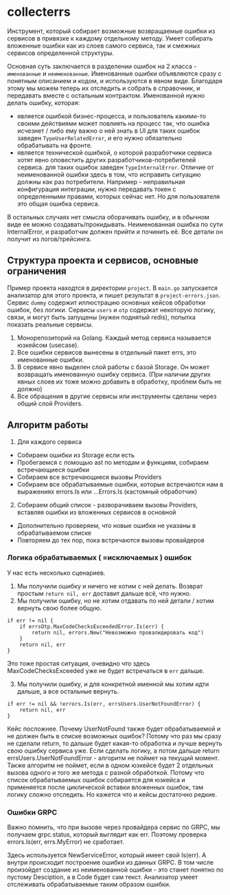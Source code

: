 # collecterrs

Инструмент, который собирает возможные возвращаемые ошибки из сервисов в привязке к каждому отдельному методу.
Умеет собирать вложенные ошибки как из слоев самого сервиса, так и смежных сервисов определенной структуры.

Основная суть заключается в разделении ошибок на 2 класса - `именованные` и `неименованные`.
Именованные ошибки объявляются сразу с понятным описанием и кодом, и используются в явном виде. 
Благодаря этому мы можем теперь их отследить и собрать в справочник, и передавать вместе с остальным контрактом.
Именованной нужно делать ошибку, которая:
- является ошибкой бизнес-процесса, и пользователь какими-то своими действиями может повлиять на процесс так, что ошибка исчезнет / либо ему важно о ней знать в UI
для таких ошибок заведен `TypeUserRelatedError`, и его нужно обязательно обрабатывать на фронте.
- является технической ошибкой, о которой разработчики сервиса хотят явно оповестить других разработчиков-потребителей сервиса.
для таких ошибок заведен `TypeInternalError`. Отличие от неименованной ошибки здесь в том, что исправить ситуацию должны как раз потребители. 
Например - неправильная конфигурация интеграции, нужно передавать токен с определенными правами, которых сейчас нет.
Но для пользователя это общая ошибка сервиса.

В остальных случаях нет смысла оборачивать ошибку, и в обычном виде ее можно создавать/прокидывать. 
Неименованная ошибка по сути InternalError, и разработчик должен прийти и починить её. Все детали он получит из логов/трейсинга.

## Структура проекта и сервисов, основные ограничения

Пример проекта находтся в директории `project`. 
В `main.go` запускается анализатор для этого проекта, и пишет результат в `project-errors.json`.
Сервис `dummy` содержит иллюстрацию основных кейсов обработки ошибок, без логики. 
Сервисы `users` и `otp` содержат некоторую логику, связи, и могут быть запущены (нужен поднятый redis), попытка показать реальные сервисы.

1. Монорепозиторий на Golang. Каждый метод сервиса называется юзкейсом (usecase).
1. Все ошибки сервисов вынесены в отдельный пакет errs, это именованные ошибки.
1. В сервисе явно выделен слой работы с базой Storage. Он может возвращать именованную ошибку сервиса. 
(При наличии других явных слоев их тоже можно добавить в обработку, проблем быть не должно)
1. Все обращения в другие сервисы или инструменты сделаны через общий слой Providers.


## Алгоритм работы

1. Для каждого сервиса
- Собираем ошибки из Storage если есть
- Пробегаемся с помощью ast по методам и функциям, собираем встречающиеся ошибки
- Собираем все встречающиеся вызовы Providers
- Собираем все обрабатываемые ошибки, которые встречаются нам в выражениях errors.Is или ...Errors.Is (кастомный обработчик)
2. Собираем общий список - разворачиваем вызовы Providers, вставляя ошибки из вложенных сервисов в основной
- Дополнительно проверяем, что новые ошибки не указаны в обрабатываемом списке
- Повторяем до тех пор, пока встречаются вызовы провайдеров

### Логика обрабатываемых ( =исключаемых ) ошибок

У нас есть несколько сценариев.
1. Мы получили ошибку и ничего не хотим с ней делать. Возврат простым `return nil, err` доставит дальше всё, что нужно.
2. Мы получили ошибку, но не хотим отдавать по ней детали / хотим вернуть свою более общую.
```
if err != nil {
    if errsOtp.MaxCodeChecksExceededError.Is(err) {
        return nil, errors.New("Невозможно провалидировать код")
    }
    return nil, err
}
```
Это тоже простая ситуация, очевидно что здесь MaxCodeChecksExceeded уже не будет встречаться в `err` дальше.

3. Мы получили ошибку, и для конкретной именной мы хотим идти дальше, а все остальные вернуть.
```
if err != nil && !errors.Is(err, errsUsers.UserNotFoundError) {
    return nil, err
}
```
Кейс посложнее. Почему UserNotFound также будет обрабатываемой и не должен быть в списке возможных ошибок?
Потому что раз мы сразу не сделали return, то дальше будет какая-то обработка и лучше вернуть свою ошибку сервиса уже.
Если сделать логику, а потом дальше return errsUsers.UserNotFoundError - алгоритм не поймет на текущий момент.
Также алгоритм не поймет, если в одном юзкейсе будет 2 отдельных вызова одного и того же метода с разной обработкой.
Потому что список обрабатываемых ошибок собирается для юзкейса и применяется после циклической вставки вложенных ошибок, там логику сложно отследить. 
Но кажется что и кейсы достаточно редкие.

### Ошибки GRPC

Важно помнить, что при вызове через провайдера сервис по GRPC, мы получаем grpc.status, который выглядит как err.
Поэтому проверка errors.Is(err, errs.MyError) не сработает.

Здесь используется NewServiceError, который имеет свой Is(err). А внутри происходит построение ошибки из данных GRPC.
В том числе произойдет создание из неименованной ошибки - это станет понятно по пустому Desciption, а в Code будет сам текст.
Анализатор умеет отслеживать обрабатываемые таким образом ошибки.